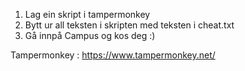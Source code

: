 1. Lag ein skript i tampermonkey
2. Bytt ur all teksten i skripten med teksten i cheat.txt
3. Gå innpå Campus og kos deg :)

Tampermonkey : https://www.tampermonkey.net/
